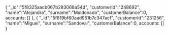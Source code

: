 {
    "_id":"5f8325aacb067b283068a54d",
    "customerId":"248692",
    "name":"Alejandra",
    "surname":"Maldonado",
    "customerBalance":0,
    accounts: []
},
{
    "_id":"5f819bf60aad951b7c347acf",
    "customerId":"231256",
    "name":"Miguel",
    "surname":"Sandoval",
    "customerBalance":0,
    accounts: []
}